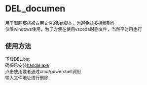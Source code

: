 # DEL_documen 
用于删除那些被占用文件的bat脚本，为避免过多捆绑制作  
仅限windows使用，为了方便在使用vscode时删文件，当然平时用也行
## 使用方法
下载DEL.bat  
确保已安装[handle.exe](https://learn.microsoft.com/en-us/sysinternals/downloads/handle)  
点击使用或者通过cmd/powershell调用  
输入文件地址进行删除
